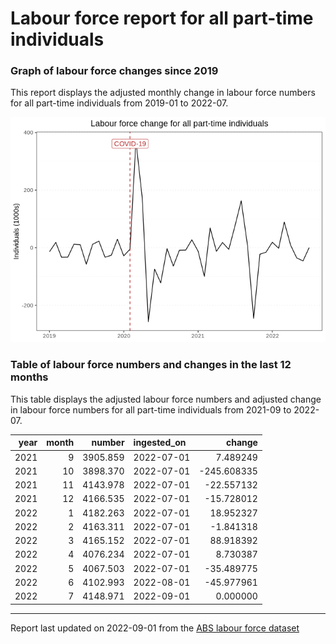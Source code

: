 Labour force report for all part-time individuals
================

### Graph of labour force changes since 2019

This report displays the adjusted monthly change in labour force numbers
for all part-time individuals from 2019-01 to 2022-07.

![](all_part-time_report_files/figure-gfm/unnamed-chunk-2-1.png)<!-- -->

### Table of labour force numbers and changes in the last 12 months

This table displays the adjusted labour force numbers and adjusted
change in labour force numbers for all part-time individuals from
2021-09 to 2022-07.

| year | month |   number | ingested_on |      change |
|-----:|------:|---------:|:------------|------------:|
| 2021 |     9 | 3905.859 | 2022-07-01  |    7.489249 |
| 2021 |    10 | 3898.370 | 2022-07-01  | -245.608335 |
| 2021 |    11 | 4143.978 | 2022-07-01  |  -22.557132 |
| 2021 |    12 | 4166.535 | 2022-07-01  |  -15.728012 |
| 2022 |     1 | 4182.263 | 2022-07-01  |   18.952327 |
| 2022 |     2 | 4163.311 | 2022-07-01  |   -1.841318 |
| 2022 |     3 | 4165.152 | 2022-07-01  |   88.918392 |
| 2022 |     4 | 4076.234 | 2022-07-01  |    8.730387 |
| 2022 |     5 | 4067.503 | 2022-07-01  |  -35.489775 |
| 2022 |     6 | 4102.993 | 2022-08-01  |  -45.977961 |
| 2022 |     7 | 4148.971 | 2022-09-01  |    0.000000 |

------------------------------------------------------------------------

Report last updated on 2022-09-01 from the [ABS labour force
dataset](https://www.abs.gov.au/statistics/labour/employment-and-unemployment/labour-force-australia/latest-release)
